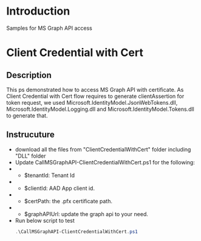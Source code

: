# Introduction 
Samples for MS Graph API access

# Client Credential with Cert
## Description
This ps demonstrated how to access MS Graph API with certificate. As Client Credential with Cert flow requires to generate clientAssertion for token request, we used Microsoft.IdentityModel.JsonWebTokens.dll, Microsoft.IdentityModel.Logging.dll and Microsoft.IdentityModel.Tokens.dll to generate that. 

## Instrucuture
* download all the files from "ClientCredentialWithCert" folder including "DLL" folder
* Update CallMSGraphAPI-ClientCredentialWithCert.ps1 for the following: 
* * $tenantId: Tenant Id
* * $clientId: AAD App client id. 
* * $certPath: the .pfx certificate path. 
* * $graphAPIUrl: update the graph api to your need. 
* Run below script to test
  ```PowerShell
  .\CallMSGraphAPI-ClientCredentialWithCert.ps1
  ```

